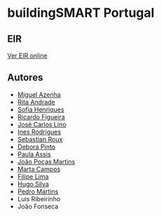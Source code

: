 # buildingSMART Portugal

## EIR

[Ver EIR online](https://github.com/jose-granja/EIR-bSPT/blob/main/EIR.md)


## Autores

* [Miguel Azenha](miguel.azenha@gmail.com)
* [Rita Andrade](rita.andrade@rcapd.com)
* [Sofia Henriques](sofiabhenriques@gmail.com)
* [Ricardo Figueira](ricardo.figueira@topinformatica.pt)
* [José Carlos Lino](jcb.lino@gmail.com)
* [Ines Rodrigues](inesrodrigues@plo.pt)
* [Sebastian Roux](sr@limsen.com)
* [Debora Pinto](debora.pinto@builtcolab.pt)
* [Paula Assis](paula.assis@topinformatica.pt)
* [João Poças Martins](joao.pocas.martins@gmail.com)
* [Marta Campos](marta.a.campos@gmail.com)
* [Filipe Lima](fl@limsen.com)
* [Hugo Silva](hmcsilva@gmail.com)
* [Pedro Martins](pedro.martins@builtcolab.pt)
* Luis Ribeirinho
* João Fonseca
